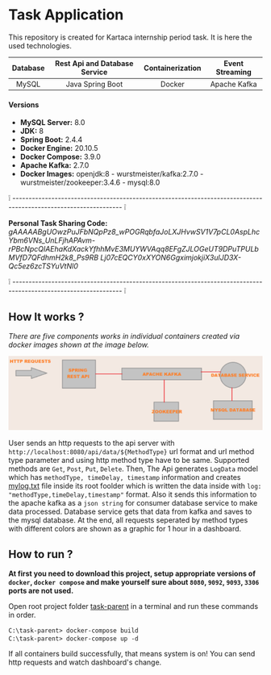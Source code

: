 # Task Application
This repository is created for Kartaca internship period task. It is here the used technologies.

| Database  | Rest Api and Database Service | Containerization | Event Streaming | 
|:-:|:-:|:-:|:-:|
|MySQL|Java Spring Boot|Docker|Apache Kafka|

#### Versions

* **MySQL Server:** 8.0
* **JDK:** 8
* **Spring Boot:** 2.4.4
* **Docker Engine:** 20.10.5
* **Docker Compose:** 3.9.0
* **Apache Kafka:** 2.7.0
* **Docker Images:** openjdk:8 - wurstmeister/kafka:2.7.0 - wurstmeister/zookeeper:3.4.6 - mysql:8.0

:grey_exclamation: ---------------------------------------------------------------------------------------------------------------- :grey_exclamation:

**Personal Task Sharing Code:** *gAAAAABgUOwzPuJFbNQpPz8_wPOGRqbfaJoLXJHvwSV1V7pCL0AspLhcYbm6VNs_UnLFjhAPAvm-
rPBcNpcQIAEhaKdXackYfhhMvE3MUYWVAqq8EFgZJLOGeUT9DPuTPULbMVfD7QFdhmH2k8_Ps9RB
Lj07cEQCY0xXYON6GgximjokjiX3ulJD3X-Qc5ez6zcTSYuVtNl0*

:grey_exclamation: ---------------------------------------------------------------------------------------------------------------- :grey_exclamation:

## How It works ?
*There are five components works in individual containers created via docker images shown at the image below.*

![System Schema](img/system-schema.png)

User sends an http requests to the api server with `http://localhost:8080/api/data/${MethodType}` url format and url method type parameter and using http method type have to be same. Supported methods are `Get`, `Post`, `Put`, `Delete`. Then, The Api generates `LogData` model which has `methodType, timeDelay, timestamp` information and creates [mylog.txt](task-rest-api/mylog.txt) file inside its root foolder which is written the data inside with `log: "methodType,timeDelay,timestamp"` format. Also it sends this information to the apache kafka as a `json string` for consumer database service to make data processed. Database service gets that data from kafka and saves to the mysql database. At the end, all requests seperated by method types with different colors are shown as a graphic for 1 hour in a dashboard.


## How to run ?

**At first you need to download this project, setup appropriate versions of `docker`, `docker compose` and make yourself sure about `8080`, `9092`, `9093`, `3306` ports are not used.**

Open root project folder [task-parent](.) in a terminal and run these commands in order.

```shell
C:\task-parent> docker-compose build
C:\task-parent> docker-compose up -d
```

If all containers build successfully, that means system is on! You can send http requests and watch dashboard's change.